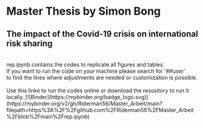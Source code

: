 # Master Thesis by Simon Bong
## The impact of the Covid-19 crisis on international risk sharing
<br>
rep.ipynb contains the codes to replicate all figures and tables.
<br>
If you want to run the code on your machine please search for '##user'
<br>
to find the lines where adjustments are needed or customization is possible.
<br>
<br>
Use this linke to run the codes online or download the resository to run it locally. [![Binder](https://mybinder.org/badge_logo.svg)](https://mybinder.org/v2/gh/Riderman56/Master_Arbeit/main?filepath=https%3A%2F%2Fgithub.com%2FRiderman56%2FMaster_Arbeit%2Fblob%2Fmain%2Frep.ipynb)
